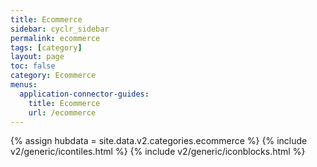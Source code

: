 ```yaml
---
title: Ecommerce
sidebar: cyclr_sidebar
permalink: ecommerce
tags: [category]
layout: page
toc: false
category: Ecommerce
menus:
  application-connector-guides:
    title: Ecommerce
    url: /ecommerce
---
```

{% assign hubdata = site.data.v2.categories.ecommerce %}
{% include v2/generic/icontiles.html %}	
{% include v2/generic/iconblocks.html %}	